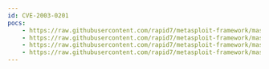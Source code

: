 ```yaml
---
id: CVE-2003-0201
pocs:
    - https://raw.githubusercontent.com/rapid7/metasploit-framework/master/modules/exploits/freebsd/samba/trans2open.rb
    - https://raw.githubusercontent.com/rapid7/metasploit-framework/master/modules/exploits/linux/samba/trans2open.rb
    - https://raw.githubusercontent.com/rapid7/metasploit-framework/master/modules/exploits/osx/samba/trans2open.rb
    - https://raw.githubusercontent.com/rapid7/metasploit-framework/master/modules/exploits/solaris/samba/trans2open.rb
---
```

